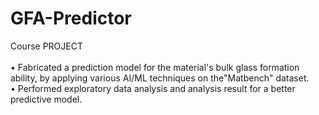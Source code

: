 # GFA-Predictor
Course PROJECT
<br>
<br>
• Fabricated a prediction model for the material's bulk glass formation ability, by applying various AI/ML techniques on the"Matbench" dataset.
<br>
• Performed exploratory data analysis and analysis result for a better predictive model.
